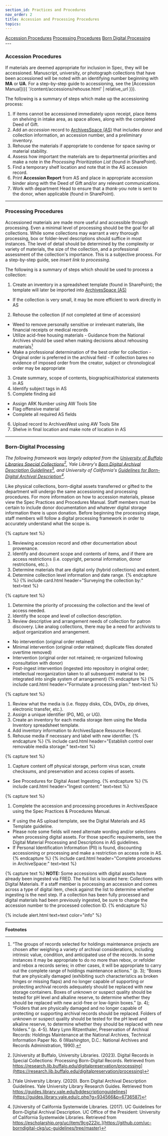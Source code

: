 ```yaml
---
section_id: Practices and Procedures
nav_order: 2
title: Accession and Processing Procedures
topics: 
---
```

<div class="text-center mb-2">
    <a href="#{{ 'Accession Procedures' | slugify }}" class="btn btn-secondary my-2 mx-1">Accession Procedures</a>
    <a href="#{{ 'Processing Procedures' | slugify }}" class="btn btn-secondary my-2 mx-1">Processing Procedures</a>
    <a href="#{{ 'Born-Digital Processing' | slugify }}" class="btn btn-secondary my-2 mx-1">Born Digital Processing</a>
</div>
---

### Accession Procedures

If materials are deemed appropriate for inclusion in Spec, they will be accessioned. Manuscript, university, or photograph collections that have been accessioned will be noted with an identifying number beginning with **MA** or **UA**. For a step-by-step guide to accessioning, see the [Accession Manual]({{ '/content/accessions/rehouse.html' | relative_url }}).

The following is a summary of steps which make up the accessioning process:  
1. If items cannot be accessioned immediately upon receipt, place items on shelving in intake area, as space allows, along with the completed Deed of Gift. 
2. Add an *accession* record to [ArchivesSpace (AS)](https://uidaho.libraryhost.com/admin) that includes donor and collection information, an accession number, and a preliminary inventory. 
3. Rehouse the materials if appropriate to condense for space saving or material stability. 
4. Assess how important the materials are to departmental priorities and make a note in the *Processing Prioritization List* (found in SharePoint). 
5. Find a temporary shelf location and note that in the AS accession record. 
6. Print **Accession Report** from AS and place in appropriate accession binder along with the Deed of Gift and/or any relevant communications. 
7. Work with department Head to ensure that a *thank-you* note is sent to the donor, when applicable (found in SharePoint). 

---
### Processing Procedures

Accessioned materials are made more useful and accessible through processing. Even a minimal level of processing should be the goal for all collections. While some collections may warrant a very thorough processing, box or folder-level descriptions should suffice in most instances. The level of detail should be determined by the complexity or variety of materials, the size of the collection, and a professional assessment of the collection's importance. This is a subjective process. For a step-by-step guide, see *insert link to processing*.  

The following is a summary of steps which should be used to process a collection:  

1. Create an inventory in a spreadsheet template (found in SharePoint); the template will later be imported into [ArchivesSpace (AS)](https://uidaho.libraryhost.com/admin)
- If the collection is very small, it may be more efficient to work directly in AS 
2. Rehouse the collection (if not completed at time of accession) 
- Weed to remove personally sensitive or irrelevant materials, like financial receipts or medical records 
- Utilize acid-free housing materials
        - Guidance from the National Archives should be used when making decisions about rehousing materials[^1]
- Make a professional determination of the best order for collection 
        - Original order is preferred in the archival field 
        - If collection bares no evidence of imposed order from the creator, subject or chronological order may be appropriate 
3. Create summary, scope of contents, biographical/historical statements in AS 
4. Identify subject tags in AS 
5. Complete finding aid 
- Assign ARK Number using AW Tools Site 
- Flag offensive material 
- Complete all required AS fields 
6. Upload record to ArchivesWest using AW Tools Site 
7. Shelve in final location and make note of location in AS

---
### Born-Digital Processing
*The following framework was largely adapted from the [University of Buffalo Libraries Special Collections](https://research.lib.buffalo.edu/digitalpreservation/processing)[^2], Yale Library's [Born Digital Archival Description Guidelines](https://guides.library.yale.edu/c.php?g=934566&p=6736587)[^3], and University of California's [Guidelines for Born-Digital Archival Description](https://github.com/uc-borndigital-ckg/uc-guidelines/tree/master)[^4].*

Like physical collections, born-digital assets transferred or gifted to the department will undergo the same accessioning and processing procedures. For more information on how to accession materials, please view the Spec Practices and Procedures Manual. Staff members must be certain to include donor documentation and whatever digital storage information there is upon donation. Before beginning the processing stage, staff members will follow a digital processing framework in order to accurately understand what the scope is.

{% capture text %}
1. Reviewing accession record and other documentation about provenance.
2. Identify and document scope and contents of items, and if there are access restrictions (i.e. copyright, personal information, donor restrictions, etc.). 
3. Determine materials that are digital only (hybrid collections) and extent. 
4. Determine collection level information and date range. 
{% endcapture %}
{% include card.html header="Surveying the collection by:" text=text %}

{% capture text %}
1. Determine the priority of processing the collection and the level of access needed. 
2. Identify the scope and level of collection description. 
3. Review descriptive and arrangement needs of collection for patron discovery. Like analog collections, there may be a need for archivists to adjust organization and arrangement.
- No intervention (original order retained)
- Minimal intervention (original order retained; duplicate files donated overtime removed)
- Intervention (original order not retained; re-organized following consultation with donor)
- Post-ingest intervention (ingested into repository in original order; intellectual reorganization taken to all subsequent material to be integrated into single system of arrangement)
{% endcapture %}
{% include card.html header="Formulate a processing plan:" text=text %}

{% capture text %}
1. Review what the media is (i.e. floppy disks, CDs, DVDs, zip drives, electronic transfer, etc.). 
2. Assign a unique identifier (PG, MG, or UG). 
3. Create an inventory for each media storage item using the Media Inventory spreadsheet template. 
4. Add inventory information to ArchivesSpace Resource Record. 
5. Rehouse media if necessary and label with new identifier. 
{% endcapture %}
{% include card.html header="Establish control over removable media storage:" text=text %}

{% capture text %}
1. Capture content off physical storage, perform virus scan, create checksums, and preservation and access copies of assets. 
- See Procedures for Digital Asset Ingesting. 
{% endcapture %}
{% include card.html header="Ingest content:" text=text %}

{% capture text %}
1. Complete the accession and processing procedures in ArchivesSpace using the Spec Practices & Procedures Manual. 
- If using the AS upload template, see the Digital Materials and AS Template guideline. 
- Please note some fields will need alternate wording and/or selections when processing digital assets. For those specific requirements, see the Digital Material Processing and Descriptions in AS guidelines. 
- If Personal Identification Information (PII) is found, discounting accessioning or processing and make a restriction on access note in AS. 
{% endcapture %}
{% include card.html header="Complete procedures in ArchiveSpace:" text=text %}

{% capture text %}
**NOTE:** Some accessions with digital assets have already been ingested via FRED. The full list is located here: Collections with Digital Materials. If a staff member is processing an accession and comes across a type of digital item, check against the list to determine whether ingesting is the next step. If a collection has been fully processed and digital materials had been previously ingested, be sure to change the accession number to the processed collection ID.
{% endcapture %}

{% include alert.html text=text color="info" %}

---
**Footnotes**

[^1]: “The groups of records selected for holdings maintenance projects are chosen after weighing a variety of archival considerations, including intrinsic value, condition, and anticipated use of the records. In some instances it may be appropriate to do no more than rebox, or refolder and rebox a records series; in other cases, it will be appropriate to carry out the complete range of holdings maintenance actions.” (p. 3); “Boxes that are physically damaged (exhibiting such characteristics as broken hinges or missing flaps) and no longer capable of supporting or protecting archival records adequately should be replaced with new storage containers. Boxes of unknown or suspect quality should be tested for pH level and alkaline reserve, to determine whether they should be replaced with new acid-free or low-lignin boxes.” (p. 4); “Folders that are physically damaged and no longer capable of protecting or supporting archival records should be replaced. Folders of unknown or suspect quality should be tested for the pH level and alkaline reserve, to determine whether they should be replaced with new folders.” (p. 4-5). Mary Lynn Ritzenthaler, Preservation of Archival Records: Holdings Maintenance at the National Archives, Technical Information Paper No. 6 (Washington, D.C.: National Archives and Records Administration, 1990).
[^2]: [University at Buffalo, University Libraries. (2023). Digital Records in Special Collections: Processing Born-Digital Records. Retrieved from https://research.lib.buffalo.edu/digitalpreservation/processing](https://research.lib.buffalo.edu/digitalpreservation/processing)
[^3]: [Yale University Library. (2020). Born Digital Archival Description Guidelines. Yale University Library Research Guides. Retrieved from https://guides.library.yale.edu/bddescriptionguidelines](https://guides.library.yale.edu/c.php?g=934566&p=6736587)
[^4]: [University of California Systemwide Libraries. (2017). UC Guidelines for Born-Digital Archival Description. UC Office of the President: University of California Systemwide Libraries. Retrieved from https://escholarship.org/uc/item/9cg222jc.](https://github.com/uc-borndigital-ckg/uc-guidelines/tree/master)